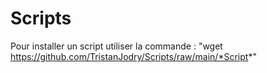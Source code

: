 # Scripts

Pour installer un script utiliser la commande :
"wget https://github.com/TristanJodry/Scripts/raw/main/*Script*"

